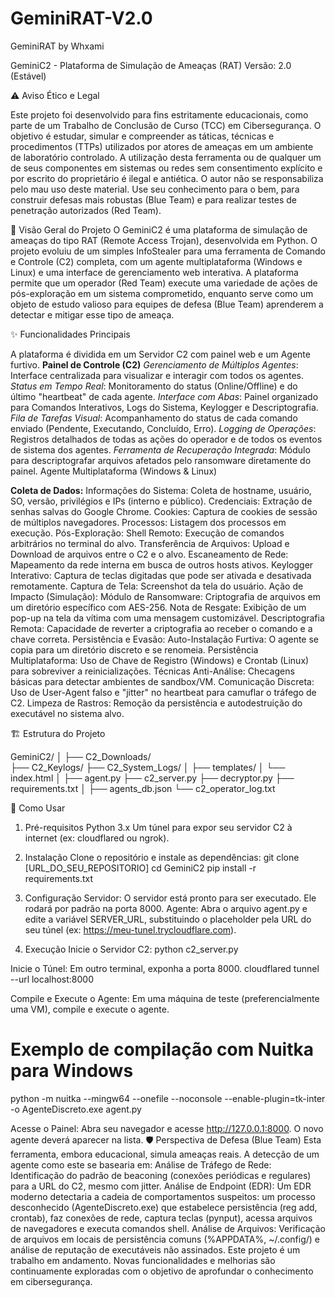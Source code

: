 # GeminiRAT-V2.0
GeminiRAT by Whxami


GeminiC2 - Plataforma de Simulação de Ameaças (RAT)
Versão: 2.0 (Estável)



⚠️ Aviso Ético e Legal

Este projeto foi desenvolvido para fins estritamente educacionais, como parte de um Trabalho de Conclusão de Curso (TCC) em Cibersegurança. O objetivo é estudar, simular e compreender as táticas, técnicas e procedimentos (TTPs) utilizados por atores de ameaças em um ambiente de laboratório controlado.
A utilização desta ferramenta ou de qualquer um de seus componentes em sistemas ou redes sem consentimento explícito e por escrito do proprietário é ilegal e antiética. O autor não se responsabiliza pelo mau uso deste material. Use seu conhecimento para o bem, para construir defesas mais robustas (Blue Team) e para realizar testes de penetração autorizados (Red Team).





📖 Visão Geral do Projeto
O GeminiC2 é uma plataforma de simulação de ameaças do tipo RAT (Remote Access Trojan), desenvolvida em Python. O projeto evoluiu de um simples InfoStealer para uma ferramenta de Comando e Controle (C2) completa, com um agente multiplataforma (Windows e Linux) e uma interface de gerenciamento web interativa.
A plataforma permite que um operador (Red Team) execute uma variedade de ações de pós-exploração em um sistema comprometido, enquanto serve como um objeto de estudo valioso para equipes de defesa (Blue Team) aprenderem a detectar e mitigar esse tipo de ameaça.




✨ Funcionalidades Principais

A plataforma é dividida em um Servidor C2 com painel web e um Agente furtivo.
**Painel de Controle (C2)**
*Gerenciamento de Múltiplos Agentes*: Interface centralizada para visualizar e interagir com todos os agentes.
*Status em Tempo Real*: Monitoramento do status (Online/Offline) e do último "heartbeat" de cada agente.
*Interface com Abas*: Painel organizado para Comandos Interativos, Logs do Sistema, Keylogger e Descriptografia.
*Fila de Tarefas Visual*: Acompanhamento do status de cada comando enviado (Pendente, Executando, Concluído, Erro).
*Logging de Operações*: Registros detalhados de todas as ações do operador e de todos os eventos de sistema dos agentes.
*Ferramenta de Recuperação Integrada*: Módulo para descriptografar arquivos afetados pelo ransomware diretamente do painel.
Agente Multiplataforma (Windows & Linux)

**Coleta de Dados:**
Informações do Sistema: Coleta de hostname, usuário, SO, versão, privilégios e IPs (interno e público).
Credenciais: Extração de senhas salvas do Google Chrome.
Cookies: Captura de cookies de sessão de múltiplos navegadores.
Processos: Listagem dos processos em execução.
Pós-Exploração:
Shell Remoto: Execução de comandos arbitrários no terminal do alvo.
Transferência de Arquivos: Upload e Download de arquivos entre o C2 e o alvo.
Escaneamento de Rede: Mapeamento da rede interna em busca de outros hosts ativos.
Keylogger Interativo: Captura de teclas digitadas que pode ser ativada e desativada remotamente.
Captura de Tela: Screenshot da tela do usuário.
Ação de Impacto (Simulação):
Módulo de Ransomware: Criptografia de arquivos em um diretório específico com AES-256.
Nota de Resgate: Exibição de um pop-up na tela da vítima com uma mensagem customizável.
Descriptografia Remota: Capacidade de reverter a criptografia ao receber o comando e a chave correta.
Persistência e Evasão:
Auto-Instalação Furtiva: O agente se copia para um diretório discreto e se renomeia.
Persistência Multiplataforma: Uso de Chave de Registro (Windows) e Crontab (Linux) para sobreviver a reinicializações.
Técnicas Anti-Análise: Checagens básicas para detectar ambientes de sandbox/VM.
Comunicação Discreta: Uso de User-Agent falso e "jitter" no heartbeat para camuflar o tráfego de C2.
Limpeza de Rastros: Remoção da persistência e autodestruição do executável no sistema alvo.






🏗️ Estrutura do Projeto

GeminiC2/ 
        │ 
        ├── C2_Downloads/  
        ├── C2_Keylogs/ 
	      ├── C2_System_Logs/ 
      	│ 
      	├── templates/ 
      	│	       └── index.html 
      	│ 
      	├── agent.py 
      	├── c2_server.py 
      	├── decryptor.py 
      	├── requirements.txt 
	      │ 
      	├── agents_db.json 
      	└── c2_operator_log.txt



🚀 Como Usar
1. Pré-requisitos
Python 3.x
Um túnel para expor seu servidor C2 à internet (ex: cloudflared ou ngrok).
2. Instalação
Clone o repositório e instale as dependências:
git clone [URL_DO_SEU_REPOSITORIO]
cd GeminiC2
pip install -r requirements.txt




3. Configuração
Servidor: O servidor está pronto para ser executado. Ele rodará por padrão na porta 8000.
Agente: Abra o arquivo agent.py e edite a variável SERVER_URL, substituindo o placeholder pela URL do seu túnel (ex: https://meu-tunel.trycloudflare.com).
4. Execução
Inicie o Servidor C2:
python c2_server.py


Inicie o Túnel: Em outro terminal, exponha a porta 8000.
cloudflared tunnel --url localhost:8000


Compile e Execute o Agente: Em uma máquina de teste (preferencialmente uma VM), compile e execute o agente.
# Exemplo de compilação com Nuitka para Windows
python -m nuitka --mingw64 --onefile --noconsole --enable-plugin=tk-inter -o AgenteDiscreto.exe agent.py


Acesse o Painel: Abra seu navegador e acesse http://127.0.0.1:8000. O novo agente deverá aparecer na lista.
🛡️ Perspectiva de Defesa (Blue Team)
Esta ferramenta, embora educacional, simula ameaças reais. A detecção de um agente como este se basearia em:
Análise de Tráfego de Rede: Identificação do padrão de beaconing (conexões periódicas e regulares) para a URL do C2, mesmo com jitter.
Análise de Endpoint (EDR): Um EDR moderno detectaria a cadeia de comportamentos suspeitos: um processo desconhecido (AgenteDiscreto.exe) que estabelece persistência (reg add, crontab), faz conexões de rede, captura teclas (pynput), acessa arquivos de navegadores e executa comandos shell.
Análise de Arquivos: Verificação de arquivos em locais de persistência comuns (%APPDATA%, ~/.config/) e análise de reputação de executáveis não assinados.
Este projeto é um trabalho em andamento. Novas funcionalidades e melhorias são continuamente exploradas com o objetivo de aprofundar o conhecimento em cibersegurança.
